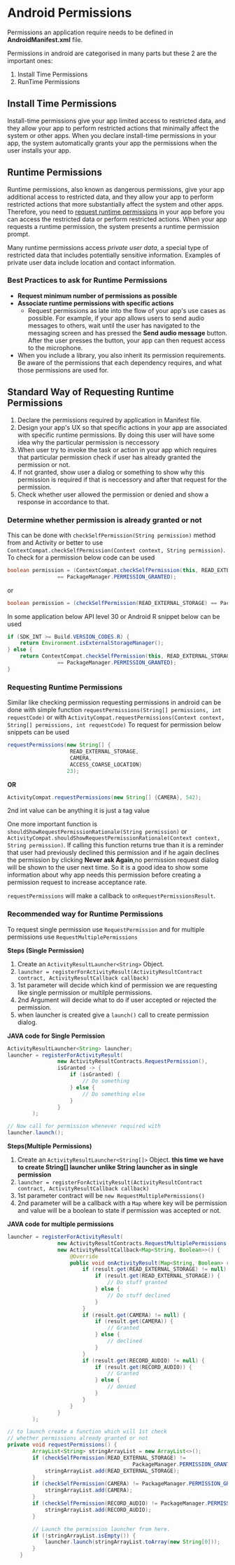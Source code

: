 # Android Permissions

Permissions an application require needs to be defined in **AndroidManifest.xml** file.

Permissions in android are categorised in many parts but these 2 are the important ones:

1. Install Time Permissions
2. RunTime Permissions



## Install Time Permissions

Install-time permissions give your app limited access to restricted data, and they allow your app to perform restricted actions that minimally affect the system or other apps. When you declare install-time permissions in your app, the system automatically grants your app the permissions when the user installs your app.



## Runtime Permissions

Runtime permissions, also known as dangerous permissions, give your app additional access to restricted data, and they allow your app to perform restricted actions that more substantially affect the system and other apps. Therefore, you need to [request runtime permissions](https://developer.android.com/training/permissions/requesting) in your app before you can access the restricted data or perform restricted actions. When your app requests a runtime permission, the system presents a runtime permission prompt.

Many runtime permissions access *private user data*, a special type of restricted data that includes potentially sensitive information. Examples of private user data include location and contact information.



### Best Practices to ask for Runtime Permissions

- **Request minimum number of permissions as possible**
- **Associate runtime permissions with specific actions**
  - Request permissions as late into the flow of your app's use cases as possible. For example, if your app allows users to send audio messages to others, wait until the user has navigated to the messaging screen and has pressed the **Send audio message** button. After the user presses the button, your app can then request access to the microphone.
- When you include a library, you also inherit its permission requirements. Be aware of the permissions that each dependency requires, and what those permissions are used for.

## Standard Way of Requesting Runtime Permissions

1. Declare the permissions required by application in Manifest file.
2. Design your app's UX so that specific actions in your app are associated with specific runtime permissions. By doing this user will have some idea why the particular permission is neccessory
3. When user try to invoke the task or action in your app which requires that particular permission check if user has already granted the permission or not.
4. If not granted, show user a dialog or something to show why this permission is required if that is neccessory and after that request for the permission.
5. Check whether user allowed the permission or denied and show a response in accordance to that.



### Determine whether permission is already granted or not

This can be done with `checkSelfPermission(String permission)` method from and Activity or better to use `ContextCompat.checkSelfPermission(Context context, String permission)`. To check for a permission below code can be used

```java
boolean permission = (ContextCompat.checkSelfPermission(this, READ_EXTERNAL_STORAGE)
                == PackageManager.PERMISSION_GRANTED);
```

   or 

```java
boolean permission = (checkSelfPermission(READ_EXTERNAL_STORAGE) == PackageManager.PERMISSION_GRANTED);
```

In some application below API level 30 or Android R snippet below can be used

```java
if (SDK_INT >= Build.VERSION_CODES.R) {
    return Environment.isExternalStorageManager();
} else {
 	return ContextCompat.checkSelfPermission(this, READ_EXTERNAL_STORAGE) 
        		== PackageManager.PERMISSION_GRANTED);   
}
```



### Requesting Runtime Permissions

Similar like checking permission requesting permissions in android can be done with simple function `requestPermissions(String[] permissions, int requestCode)` or with `ActivityCompat.requestPermissions(Context context, String[] permissions, int requestCode)` To request for permission below snippets can be used

```java
requestPermissions(new String[] {
    				READ_EXTERNAL_STORAGE, 
    				CAMERA, 
    				ACCESS_COARSE_LOCATION}
                   23);
```

**OR**

```java
ActivityCompat.requestPermissions(new String[] {CAMERA}, 542);
```

2nd int value can be anything it is just a tag value

One more important function is `shouldShowRequestPermissionRationale(String permission)` or `ActivityCompat.shouldShowRequestPermissionRationale(Context context, String permission)`. If calling this function returns true than it is a reminder that user had previously declined this permission and if he again declines the permission by clicking **Never ask Again**,no permission request dialog will be shown to the user next time. So it is a good idea to show some information about why app needs this permission before creating a permission request to increase acceptance rate.

`requestPermissions` will make a callback to `onRequestPermissionsResult`. 

### Recommended way for Runtime Permissions

To request single permission use `RequestPermission` and for multiple permissions use `RequestMultiplePermissions` 

**Steps (Single Permission)**

1. Create an `ActivityResultLauncher<String>` Object.
2. `launcher = registerForActivityResult(ActivityResultContract contract, ActivityResultCallback callback)`
3. 1st parameter will decide which kind of permission we are requesting like single permission or multilple permissions.
4. 2nd Argument will decide what to do if user accepted or rejected the permission.
5. when launcher is created give a `launch()` call to create permission dialog.  

**JAVA code for Single Permission**

```java
ActivityResultLauncher<String> launcher;
launcher = registerForActivityResult(
                new ActivityResultContracts.RequestPermission(),
                isGranted -> {
                    if (isGranted) {
                        // Do something
                    } else {
                        // Do something else
                    }
                }
        );

// Now call for permission whenever required with
launcher.launch();
```

**Steps(Multiple Permissions)**

1. Create an `ActivityResultLauncher<String[]>` Object. **this time we have to create String[] launcher unlike String launcher as in single permission**
2. `launcher = registerForActivityResult(ActivityResultContract contract, ActivityResultCallback callback)`
3. 1st parameter contract will be `new RequestMultiplePermissions()`
4. 2nd parameter will be a callback with a `Map` where key will be permission and value will be a boolean to state if permission was accepted or not.

**JAVA code for multiple permissions**

```java
launcher = registerForActivityResult(
                new ActivityResultContracts.RequestMultiplePermissions(),
                new ActivityResultCallback<Map<String, Boolean>>() {
                    @Override
                    public void onActivityResult(Map<String, Boolean> result) {
                        if (result.get(READ_EXTERNAL_STORAGE) != null) {
                            if (result.get(READ_EXTERNAL_STORAGE)) {
                                // Do stuff granted
                            } else {
                                // Do stuff declined
                            }
                        }
                        if (result.get(CAMERA) != null) {
                            if (result.get(CAMERA)) {
                                // Granted
                            } else {
                                // declined
                            }
                        }
                        if (result.get(RECORD_AUDIO) != null) {
                            if (result.get(RECORD_AUDIO)) {
                                // Granted
                            } else {
                                // denied
                            }
                        }
                    }
                }
        );

// to launch create a function which will 1st check 
// whether permissions already granted or not
private void requestPermissions() {
        ArrayList<String> stringArrayList = new ArrayList<>();
        if (checkSelfPermission(READ_EXTERNAL_STORAGE) != 
            							PackageManager.PERMISSION_GRANTED) {
            stringArrayList.add(READ_EXTERNAL_STORAGE);
        }
        if (checkSelfPermission(CAMERA) != PackageManager.PERMISSION_GRANTED) {
            stringArrayList.add(CAMERA);
        }
        if (checkSelfPermission(RECORD_AUDIO) != PackageManager.PERMISSION_GRANTED) {
            stringArrayList.add(RECORD_AUDIO);
        }

		// Launch the permission launcher from here.
        if (!stringArrayList.isEmpty()) {
            launcher.launch(stringArrayList.toArray(new String[0]));
        }
    }
```

